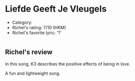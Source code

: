 # Liefde Geeft Je Vleugels

 * Category: 
 * Richel's rating: 7/10 (HKM)
 * Richel's  favorite lyric: '?'

```
```

## Richel's review

In this song, K3 describes the positive effects of being in love.

A fun and lightweight song.
